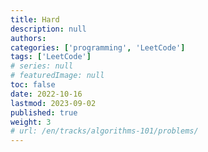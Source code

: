 ```yaml
---
title: Hard
description: null
authors:
categories: ['programming', 'LeetCode']
tags: ['LeetCode']
# series: null
# featuredImage: null
toc: false
date: 2022-10-16
lastmod: 2023-09-02
published: true
weight: 3
# url: /en/tracks/algorithms-101/problems/
---
```

